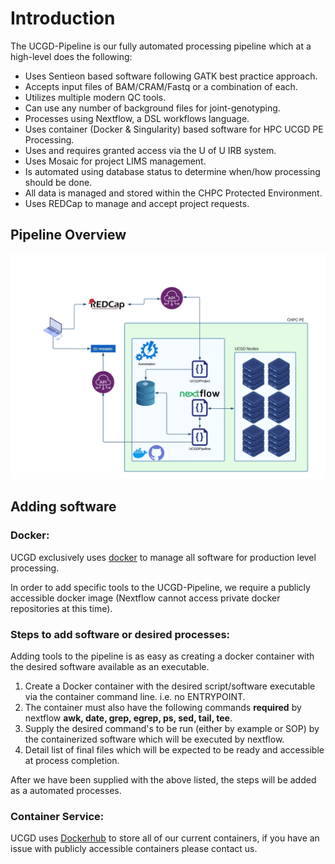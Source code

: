 # Introduction

The UCGD-Pipeline is our fully automated processing pipeline which at a high-level does the following:

* Uses Sentieon based software following GATK best practice approach.
* Accepts input files of BAM/CRAM/Fastq or a combination of each.
* Utilizes multiple modern QC tools.
* Can use any number of background files for joint-genotyping.
* Processes using Nextflow, a DSL workflows language.
* Uses container (Docker & Singularity) based software for HPC UCGD PE Processing.
* Uses and requires granted access via the U of U IRB system.
* Uses Mosaic for project LIMS management.
* Is automated using database status to determine when/how processing should be done.
* All data is managed and stored within the CHPC Protected Environment.
* Uses REDCap to manage and accept project requests.


## Pipeline Overview

![Overview](/img/ucgdpipeline_overview.png)

## Adding software

### Docker: 

UCGD exclusively uses [docker](https://www.docker.com/) to manage all software for production level processing.

In order to add specific tools to the UCGD-Pipeline, we require a
publicly accessible docker image (Nextflow cannot access private docker
repositories at this time).

### Steps to add software or desired processes:

Adding tools to the pipeline is as easy as creating a docker container
with the desired software available as an executable.

1.  Create a Docker container with the desired script/software
    executable via the container command line. i.e. no ENTRYPOINT.
2.  The container must also have the following commands
    **required** by nextflow **awk, date, grep, egrep, ps, sed, tail, tee**.
3.  Supply the desired command's to be run (either by example or SOP)
    by the containerized software which will be executed by nextflow.
4.  Detail list of final files which will be expected to be ready and
    accessible at process completion.  

After we have been supplied with the above listed, the steps will be
added as a automated processes.

### Container Service:

UCGD uses [Dockerhub](https://hub.docker.com/u/srynobio) to store all of our current containers, if you have an issue with publicly accessible containers please contact us.

